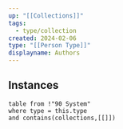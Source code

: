 ```yaml
---
up: "[[Collections]]"
tags:
  - type/collection
created: 2024-02-06
type: "[[Person Type]]"
displayname: Authors
---
```

## Instances

```dataview
table from !"90 System" 
where type = this.type
and contains(collections,[[]])
```
